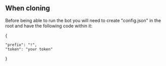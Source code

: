 ## When cloning
Before being able to run the bot you will need to create "config.json" in the root and have the following code within it:

{


    "prefix": "!",
    "token": "your token"
}
